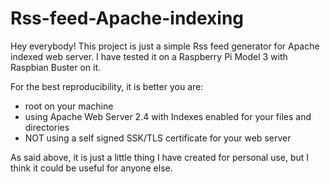 # Rss-feed-Apache-indexing

Hey everybody!
This project is just a simple Rss feed generator for Apache indexed web server.
I have tested it on a Raspberry Pi Model 3 with Raspbian Buster on it.

For the best reproducibility, it is better you are:
- root on your machine
- using Apache Web Server 2.4 with Indexes enabled for your files and directories
- NOT using a self signed SSK/TLS certificate for your web server


As said above, it is just a little thing I have created for personal use, but I think it could be useful for anyone else.
